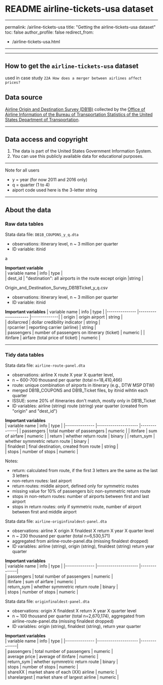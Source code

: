 # README airline-tickets-usa dataset


****************************************************************
permalink: /airline-tickets-usa
title: "Getting the airline-tickets-usa dataset"
toc: false
author_profile: false
redirect_from:
  - /airline-tickets-usa.html
----






****************************************************************
## How to get the `airline-tickets-usa` dataset  

used in case study `22A How does a merger between airlines affect prices?`  

## Data source

[Airline Origin and Destination Survey (DB1B)](https://www.transtats.bts.gov/DatabaseInfo.asp?DB_ID=125)
collected by the [Office of Airline Information of the Bureau of Transportation Statistics of the United States Department of Transportation](https://www.bts.gov).  


****************************************************************
## Data access and copyright

1. The data is part of the United States Government Information System.
2. You can use this publicly available data for educational purposes.  

****************************************************************
Note for all users
* y = year (for now 2011 and 2016 only)
* q = quarter (1 to 4)
* aiport code used here is the 3-letter string

****************************************************************

## About the data

### Raw data tables

Stata data file: `DB1B_COUPONS_y_q.dta`  

* observations: itinerary level, n ~ 3 million per quarter
* ID variable: itinid  




a

**Important variable**  
 | variable name 	| info    	             | type   	    |  
 | dest_id | "destination": all airports in the route except origin  |string |  


Origin_and_Destination_Survey_DB1BTicket_y_q.csv
* observations: itinerary level, n ~ 3 million per quarter
* ID variable: itinid
 
 **Important variables**
 | variable name 	| info    	             | type   	    |
 |---------------	|---------------------	 |--------------|
 | origin | origin airport                   |    string  |  
 | dollarcred | dollar credibility indicator | string  |  
 | rpcarrier  | reporting carrier (airline)  | string  |  
 | passengers | number of passengers on itinerary (ticket) | numeric | 
 | itinfare  | airfare (total price of ticket)  |  numeric  |  




****************************************************************
### Tidy data tables
Stata data file: `airline-route-panel.dta`  
* observations: 	airline X route X year X quarter level, 
* n ~ 600-700 thousand per quarter (total n=18,410,466)
* route: unique combination of airports in itinerary (e.g., DTW MSP DTW)
* merged DB1B_COUPONS and DB!B_Ticket files, by itinid wihtin each quarter
* ISSUE: some 20% of itineraries don't match, mostly only in DB1B_Ticket  
* ID variables:	airline (string) route (string) year quarter (created from "origin" and "dest_id")  

 
 **Important variables**   
| variable name 	| info    	             | type   	    |
|---------------	|---------------------	 |--------------|
|  passengers  |  total number of passengers |  numeric  |
|  itinfare  | sum of airfare  |  numeric  |
|	return  |   whether return route  |  binary  |
|	return_sym  |   whether symmretric return route  |  binary |  
|	finaldest  | final destination, created from route  |  string  |  
|	stops    | number of stops  |  numeric  |  

Notes: 
* return: calculated from route, if the first 3 letters are the same as the last 3 letters  
* non-return routes: last airport  
* return routes: middle airport, defined only for symmetric routes  
* missing value for 10% of passengers b/c non-symmetric return route
* stops in non-return routes: number of airports between first and last airport  
* stops in return routes: only if symmetric route, number of airport between first and middle airport  


Stata data file: `airline-originfinaldest-panel.dta`   
* observations: 	airline X origin X finaldest X return X year X quarter level   
* n ~ 230 thousand per quarter (total n=6,530,571)  
* aggregated from airline-route-panel.dta (missing finaldest dropped)  
* ID variables:	airline (string), origin (string), finaldest (string) return year quarter  

 **Important variables**   
| variable name 	| info    	             | type   	    |
|---------------	|---------------------	 |--------------|  
| passengers  | total number of passengers  |  numeric  |  
| itinfare  | sum of airfare  |  numeric  |  
| return_sym  |  whether symmretric return route  |  binary  |  
|  stops | number of stops  |  numeric  |  


Stata data file: `originfinaldest-panel.dta`  
* observations: origin X finaldest X return X year X quarter level  
* n ~ 100 thousand per quarter (total n=2,670,174), aggregated from airline-route-panel.dta (missing finaldest dropped)  
* ID variables:	origin (string), finaldest (string), return year quarter  

 **Important variables**   
| variable name 	| info    	             | type   	    |
|---------------	|---------------------	 |--------------|  
|  passengers  | total number of passengers  |  numeric  |  
|  average price  | average of itinfare  |  numeric  |  
|	return_sym  | whether symmretric return route  |  binary  |  
|	stops  | number of stops  | numeric  |  
|	shareXX |  market share of each (XX) airline  |  numeric  |  
|	sharelargest  | market share of largest airline  |  numeric |  




